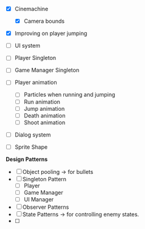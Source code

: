 - [x] Cinemachine
  - [x] Camera bounds
- [x] Improving on player jumping
- [ ] UI system
- [ ] Player Singleton
- [ ] Game Manager Singleton
- [ ] Player animation
  - [ ] Particles when running and jumping
  - [ ] Run animation
  - [ ] Jump animation
  - [ ] Death animation
  - [ ] Shoot animation 
- [ ] Dialog system
- [ ] Sprite Shape



**Design Patterns**
- [ ] Object pooling -> for bullets 
- [ ] Singleton Pattern
  - [ ] Player
  - [ ] Game Manager
  - [ ] UI Manager
- [ ] Observer Patterns
- [ ] State Patterns -> for controlling enemy states.
- [ ] 